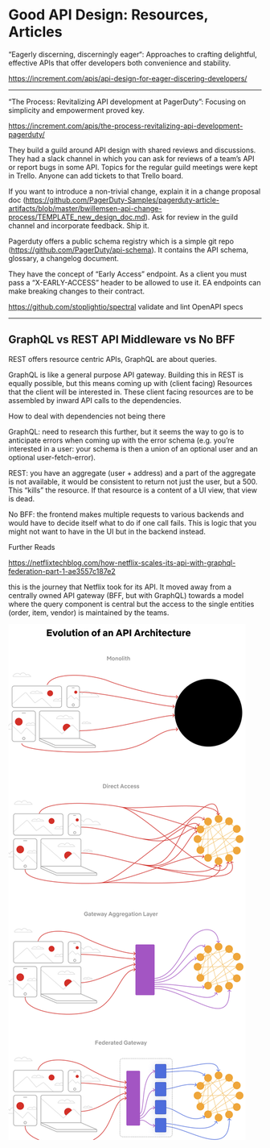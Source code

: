 # Good API Design: Resources, Articles


“Eagerly discerning, discerningly eager“: Approaches to crafting delightful, effective APIs that offer developers both convenience and stability.

https://increment.com/apis/api-design-for-eager-discering-developers/

----

“The Process: Revitalizing API development at PagerDuty”: Focusing on simplicity and empowerment proved key.

https://increment.com/apis/the-process-revitalizing-api-development-pagerduty/

They build a guild around API design with shared reviews and discussions. They had a slack channel in which you can ask for reviews of a team’s API or report bugs in some API.
Topics for the regular guild meetings were kept in Trello. Anyone can add tickets to that Trello board.

If you want to introduce a non-trivial change, explain it in a change proposal doc (https://github.com/PagerDuty-Samples/pagerduty-article-artifacts/blob/master/bwillemsen-api-change-process/TEMPLATE_new_design_doc.md). Ask for review in the guild channel and incorporate feedback. Ship it.

Pagerduty offers a public schema registry which is a simple git repo (https://github.com/PagerDuty/api-schema). It contains the API schema, glossary, a changelog document.

They have the concept of “Early Access” endpoint. As a client you must pass a “X-EARLY-ACCESS” header to be allowed to use it. EA endpoints can make breaking changes to their contract.

https://github.com/stoplightio/spectral validate and lint OpenAPI specs

----

## GraphQL vs REST API Middleware vs No BFF

REST offers resource centric APIs, GraphQL are about queries.

GraphQL is like a general purpose API gateway. Building this in REST is equally possible, but this means coming up with (client facing) Resources that the client will be interested in. These client facing resources are to be assembled by inward API calls to the dependencies.

How to deal with dependencies not being there

GraphQL: need to research this further, but it seems the way to go is to anticipate errors when coming up with the error schema (e.g. you’re interested in a user: your schema is then a union of an optional user and an optional user-fetch-error).

REST: you have an aggregate (user + address) and a part of the aggregate is not available, it would be consistent to return not just the user, but a 500. This “kills” the resource. If that resource is a content of a UI view, that view is dead.

No BFF: the frontend makes multiple requests to various backends and would have to decide itself what to do if one call fails. This is logic that you might not want to have in the UI but in the backend instead.

Further Reads

<https://netflixtechblog.com/how-netflix-scales-its-api-with-graphql-federation-part-1-ae3557c187e2>

this is the journey that Netflix took for its API. It moved away from a centrally owned API gateway (BFF, but with GraphQL) towards a model where the query component is central but the access to the single entities (order, item, vendor) is maintained by the teams.

![api evolution](./api-evolution.png)
